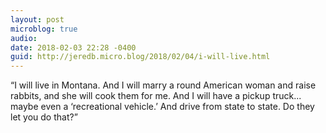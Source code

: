 ```yaml
---
layout: post
microblog: true
audio: 
date: 2018-02-03 22:28 -0400
guid: http://jeredb.micro.blog/2018/02/04/i-will-live.html
---
```

“I will live in Montana. And I will marry a round American woman and raise rabbits, and she will cook them for me. And I will have a pickup truck... maybe even a ‘recreational vehicle.’ And drive from state to state. Do they let you do that?”
